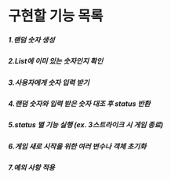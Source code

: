 # 구현할 기능 목록

##### 1.랜덤 숫자 생성
##### 2.List에 이미 있는 숫자인지 확인
##### 3.사용자에게 숫자 입력 받기
##### 4.랜덤 숫자와 입력 받은 숫자 대조 후 status 반환
##### 5.status 별 기능 실행 (ex. 3스트라이크 시 게임 종료)
##### 6.게임 새로 시작을 위한 여러 변수나 객체 초기화
##### 7.예외 사항 적용